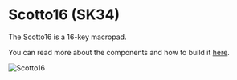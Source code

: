 # Scotto16 (SK34)

The Scotto16 is a 16-key macropad.

You can read more about the components and how to build it [here](https://scottokeebs.com/blogs/macropads/scotto16-handwired-macropad).

![Scotto16](https://user-images.githubusercontent.com/8194147/191654573-d30a7cf3-2570-4f49-9b5f-de466acb5bc8.jpg)
